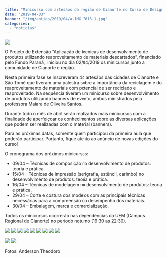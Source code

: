 ```yaml
---
title: "Minicurso com artesãos da região de Cianorte no Curso de Design da UEM"
date: "2019-04-03"
banner: "/img/antigo/2019/04/a-IMG_7816-1.jpg"
categories: 
  - "noticias"
---
```


![](/img/antigo/2019/04/a-IMG_7816-1.jpg)

O Projeto de Extensão “Aplicação de técnicas de desenvolvimento de produtos utilizando reaproveitamento de materiais descartados”, financiado pelo Fundo Paraná,  iniciou no dia 02/04/2019 os minicursos junto a comunidade de Cianorte e região.

Nesta primeira fase se inscreveram 44 artesãos das cidades de Cianorte e São Tomé que tiveram uma palestra sobre a importância da reciclagem e do reaproveitamento de materiais com potencial de ser reciclado e reaproveitado. Na sequência tiveram um minicurso sobre desenvolvimento de produtos utilizando banners de evento, ambos ministrados pela professora Maiara de Oliveira Santos.

Durante todo o mês de abril serão realizados mais minicursos com a finalidade de aperfeiçoar os conhecimentos sobre as diversas aplicações que podem ser realizadas com o material (banners).

Para as próximas datas, somente quem participou da primeira aula que poderão participar. Portanto, fique atento ao anúncio de novas edições do curso!

O cronograma dos próximos minicursos:

* 09/04 – Técnicas de composição no desenvolvimento de produtos: teoria e prática.
* 15/04 – Técnicas de impressão (serigrafia, estêncil, carimbo) no desenvolvimento de produtos: teoria e prática.
* 16/04 – Técnicas de modelagem no desenvolvimento de produtos: teoria e prática.
* 29/04 – Corte e costura dos modelos com as principais técnicas necessárias para a compreensão do desempenho dos materiais.
* 30/04 – Embalagem, marca e comercialização.

Todos os minicursos ocorrerão nas dependências da UEM (Campus Regional de Cianorte) no período noturno (19:30 as 22:30).

![](/img/antigo/2019/04/a-IMG_7828.jpg)
![](/img/antigo/2019/04/a-IMG_7818.jpg)
![](/img/antigo/2019/04/a-IMG_7815.jpg)
![](/img/antigo/2019/04/DSC_0161.jpg)
![](/img/antigo/2019/04/DSC_0156.jpg)
![](/img/antigo/2019/04/DSC_0154.jpg)
![](/img/antigo/2019/04/DSC_0145.jpg)
![](/img/antigo/2019/04/DSC_0143.jpg)
![](/img/antigo/2019/04/DSC_0141.jpg)

![](/img/antigo/2019/04/a-IMG_7830.jpg)
![](/img/antigo/2019/04/a-IMG_7829.jpg)

Fotos: Anderson Theodoro
